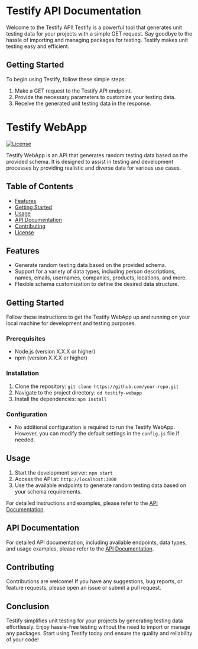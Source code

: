 # Testify API Documentation

Welcome to the Testify API! Testify is a powerful tool that generates unit testing data for your projects with a simple GET request. Say goodbye to the hassle of importing and managing packages for testing. Testify makes unit testing easy and efficient.

## Getting Started

To begin using Testify, follow these simple steps:

1. Make a GET request to the Testify API endpoint.
2. Provide the necessary parameters to customize your testing data.
3. Receive the generated unit testing data in the response.



# Testify WebApp

[![License](https://img.shields.io/badge/license-MIT-blue.svg)](LICENSE)

Testify WebApp is an API that generates random testing data based on the provided schema. It is designed to assist in testing and development processes by providing realistic and diverse data for various use cases.

## Table of Contents

- [Features](#features)
- [Getting Started](#getting-started)
- [Usage](#usage)
- [API Documentation](#api-documentation)
- [Contributing](#contributing)
- [License](#license)

## Features

- Generate random testing data based on the provided schema.
- Support for a variety of data types, including person descriptions, names, emails, usernames, companies, products, locations, and more.
- Flexible schema customization to define the desired data structure.

## Getting Started

Follow these instructions to get the Testify WebApp up and running on your local machine for development and testing purposes.

### Prerequisites

- Node.js (version X.X.X or higher)
- npm (version X.X.X or higher)

### Installation

1. Clone the repository: `git clone https://github.com/your-repo.git`
2. Navigate to the project directory: `cd testify-webapp`
3. Install the dependencies: `npm install`

### Configuration

- No additional configuration is required to run the Testify WebApp. However, you can modify the default settings in the `config.js` file if needed.

## Usage

1. Start the development server: `npm start`
2. Access the API at: `http://localhost:3000`
3. Use the available endpoints to generate random testing data based on your schema requirements.

For detailed instructions and examples, please refer to the [API Documentation](/docs/api.md).

## API Documentation

For detailed API documentation, including available endpoints, data types, and usage examples, please refer to the [API Documentation](/docs/api.md).

## Contributing

Contributions are welcome! If you have any suggestions, bug reports, or feature requests, please open an issue or submit a pull request. 

## Conclusion

Testify simplifies unit testing for your projects by generating testing data effortlessly. Enjoy hassle-free testing without the need to import or manage any packages. Start using Testify today and ensure the quality and reliability of your code!
